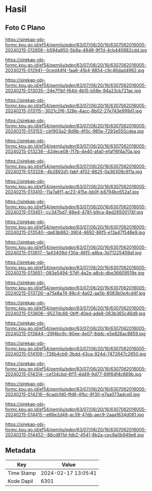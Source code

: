 # Hasil

## Foto C Plano

https://sirekap-obj-formc.kpu.go.id/ef54/pemilu/pdpr/63/07/06/20/16/6307062016005-20240215-012856--b594a950-5b6a-4848-9f7d-4cb440682cdd.jpg

https://sirekap-obj-formc.kpu.go.id/ef54/pemilu/pdpr/63/07/06/20/16/6307062016005-20240215-012941--0ced44f4-1aa6-41b4-8854-c9c46dad4982.jpg

https://sirekap-obj-formc.kpu.go.id/ef54/pemilu/pdpr/63/07/06/20/16/6307062016005-20240215-013035--24e7f1bf-f64d-4b15-b58e-94a23cb721ac.jpg

https://sirekap-obj-formc.kpu.go.id/ef54/pemilu/pdpr/63/07/06/20/16/6307062016005-20240215-013115--3021c2f6-328e-4acc-8b02-27e743e999d1.jpg

https://sirekap-obj-formc.kpu.go.id/ef54/pemilu/pdpr/63/07/06/20/16/6307062016005-20240215-013153--cbf903a2-8d9b-4f0c-985e-7293e555cdea.jpg

https://sirekap-obj-formc.kpu.go.id/ef54/pemilu/pdpr/63/07/06/20/16/6307062016005-20240215-013236--42dece08-7f7b-4e40-afa0-efaf16f4a70a.jpg

https://sirekap-obj-formc.kpu.go.id/ef54/pemilu/pdpr/63/07/06/20/16/6307062016005-20240215-013328--4b2892d1-fabf-4f02-8625-0a36309c911a.jpg

https://sirekap-obj-formc.kpu.go.id/ef54/pemilu/pdpr/63/07/06/20/16/6307062016005-20240215-013410--11a7a6f1-ac23-415e-bb0f-b8794bc652a1.jpg

https://sirekap-obj-formc.kpu.go.id/ef54/pemilu/pdpr/63/07/06/20/16/6307062016005-20240215-013451--cc347bd7-88e4-4781-b9ca-8ed26500174f.jpg

https://sirekap-obj-formc.kpu.go.id/ef54/pemilu/pdpr/63/07/06/20/16/6307062016005-20240215-013540--da63b882-3904-4692-86f5-e13a47f548e9.jpg

https://sirekap-obj-formc.kpu.go.id/ef54/pemilu/pdpr/63/07/06/20/16/6307062016005-20240215-013617--1a43409d-f30a-46f5-a8ba-3d71225408af.jpg

https://sirekap-obj-formc.kpu.go.id/ef54/pemilu/pdpr/63/07/06/20/16/6307062016005-20240215-013651--083e5494-57df-4e2e-a8cb-dbe36609519e.jpg

https://sirekap-obj-formc.kpu.go.id/ef54/pemilu/pdpr/63/07/06/20/16/6307062016005-20240215-013726--a75e8a74-88c4-4a02-aa5b-8083b0e4cd4f.jpg

https://sirekap-obj-formc.kpu.go.id/ef54/pemilu/pdpr/63/07/06/20/16/6307062016005-20240215-013806--9527dc66-0bff-40ed-ade8-063b365c46d9.jpg

https://sirekap-obj-formc.kpu.go.id/ef54/pemilu/pdpr/63/07/06/20/16/6307062016005-20240215-013844--29f4bc9c-80ee-4e07-8ddc-e5e826ac8859.jpg

https://sirekap-obj-formc.kpu.go.id/ef54/pemilu/pdpr/63/07/06/20/16/6307062016005-20240215-014109--726b4cb6-3bdd-43ca-924d-7472647c2650.jpg

https://sirekap-obj-formc.kpu.go.id/ef54/pemilu/pdpr/63/07/06/20/16/6307062016005-20240215-014314--ce134cbd-6f11-4d49-9d77-69f64f4c669b.jpg

https://sirekap-obj-formc.kpu.go.id/ef54/pemilu/pdpr/63/07/06/20/16/6307062016005-20240215-014216--6cadcfd0-ffd6-4fbc-9f30-e7aa073adce0.jpg

https://sirekap-obj-formc.kpu.go.id/ef54/pemilu/pdpr/63/07/06/20/16/6307062016005-20240215-014415--e66e2d49-ac39-47db-aec9-2aaa1634d061.jpg

https://sirekap-obj-formc.kpu.go.id/ef54/pemilu/pdpr/63/07/06/20/16/6307062016005-20240215-014452--88cd811d-fdb2-4541-8b2a-cec8a0b949e6.jpg


## Metadata

| Key        | Value               |
| ---------- | ------------------- |
| Time Stamp | 2024-02-17 13:05:41 |
| Kode Dapil | 6301                |




